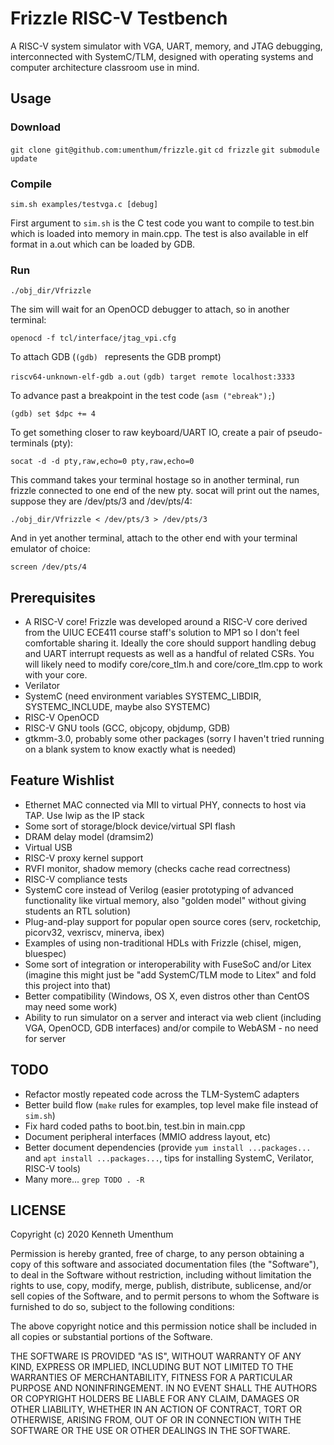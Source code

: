 # Frizzle RISC-V Testbench

A RISC-V system simulator with VGA, UART, memory, and JTAG debugging, interconnected with SystemC/TLM, designed with operating systems and computer architecture classroom use in mind.

## Usage

### Download

`git clone git@github.com:umenthum/frizzle.git`
`cd frizzle`
`git submodule update`

### Compile

`sim.sh examples/testvga.c [debug]`

First argument to `sim.sh` is the C test code you want to compile to test.bin which is loaded into memory in main.cpp. The test is also available in elf format in a.out which can be loaded by GDB.

### Run

`./obj_dir/Vfrizzle`

The sim will wait for an OpenOCD debugger to attach, so in another terminal:

`openocd -f tcl/interface/jtag_vpi.cfg`

To attach GDB (`(gdb) ` represents the GDB prompt)

`riscv64-unknown-elf-gdb a.out`
`(gdb) target remote localhost:3333`

To advance past a breakpoint in the test code (`asm ("ebreak");`)

`(gdb) set $dpc += 4`

To get something closer to raw keyboard/UART IO, create a pair of pseudo-terminals (pty):

`socat -d -d pty,raw,echo=0 pty,raw,echo=0`

This command takes your terminal hostage so in another terminal, run frizzle connected to one end of the new pty. socat will print out the names, suppose they are /dev/pts/3 and /dev/pts/4:

`./obj_dir/Vfrizzle < /dev/pts/3 > /dev/pts/3`

And in yet another terminal, attach to the other end with your terminal emulator of choice:

`screen /dev/pts/4`

## Prerequisites

* A RISC-V core! Frizzle was developed around a RISC-V core derived from the UIUC ECE411 course staff's solution to MP1 so I don't feel comfortable sharing it. Ideally the core should support handling debug and UART interrupt requests as well as a handful of related CSRs. You will likely need to modify core/core_tlm.h and core/core_tlm.cpp to work with your core.
* Verilator
* SystemC (need environment variables SYSTEMC_LIBDIR, SYSTEMC_INCLUDE, maybe also SYSTEMC)
* RISC-V OpenOCD
* RISC-V GNU tools (GCC, objcopy, objdump, GDB)
* gtkmm-3.0, probably some other packages (sorry I haven't tried running on a blank system to know exactly what is needed)

## Feature Wishlist

* Ethernet MAC connected via MII to virtual PHY, connects to host via TAP. Use lwip as the IP stack
* Some sort of storage/block device/virtual SPI flash
* DRAM delay model (dramsim2)
* Virtual USB
* RISC-V proxy kernel support
* RVFI monitor, shadow memory (checks cache read correctness)
* RISC-V compliance tests
* SystemC core instead of Verilog (easier prototyping of advanced functionality like virtual memory, also "golden model" without giving students an RTL solution)
* Plug-and-play support for popular open source cores (serv, rocketchip, picorv32, vexriscv, minerva, ibex)
* Examples of using non-traditional HDLs with Frizzle (chisel, migen, bluespec)
* Some sort of integration or interoperability with FuseSoC and/or Litex (imagine this might just be "add SystemC/TLM mode to Litex" and fold this project into that)
* Better compatibility (Windows, OS X, even distros other than CentOS may need some work)
* Ability to run simulator on a server and interact via web client (including VGA, OpenOCD, GDB interfaces) and/or compile to WebASM - no need for server

## TODO

* Refactor mostly repeated code across the TLM-SystemC adapters
* Better build flow (`make` rules for examples, top level make file instead of `sim.sh`)
* Fix hard coded paths to boot.bin, test.bin in main.cpp
* Document peripheral interfaces (MMIO address layout, etc)
* Better document dependencies (provide `yum install ...packages...` and `apt install ...packages...`, tips for installing SystemC, Verilator, RISC-V tools)
* Many more... `grep TODO . -R`

## LICENSE

Copyright (c) 2020 Kenneth Umenthum

Permission is hereby granted, free of charge, to any person obtaining a copy
of this software and associated documentation files (the "Software"), to deal
in the Software without restriction, including without limitation the rights
to use, copy, modify, merge, publish, distribute, sublicense, and/or sell
copies of the Software, and to permit persons to whom the Software is
furnished to do so, subject to the following conditions:

The above copyright notice and this permission notice shall be included in all
copies or substantial portions of the Software.

THE SOFTWARE IS PROVIDED "AS IS", WITHOUT WARRANTY OF ANY KIND, EXPRESS OR
IMPLIED, INCLUDING BUT NOT LIMITED TO THE WARRANTIES OF MERCHANTABILITY,
FITNESS FOR A PARTICULAR PURPOSE AND NONINFRINGEMENT. IN NO EVENT SHALL THE
AUTHORS OR COPYRIGHT HOLDERS BE LIABLE FOR ANY CLAIM, DAMAGES OR OTHER
LIABILITY, WHETHER IN AN ACTION OF CONTRACT, TORT OR OTHERWISE, ARISING FROM,
OUT OF OR IN CONNECTION WITH THE SOFTWARE OR THE USE OR OTHER DEALINGS IN THE
SOFTWARE.

